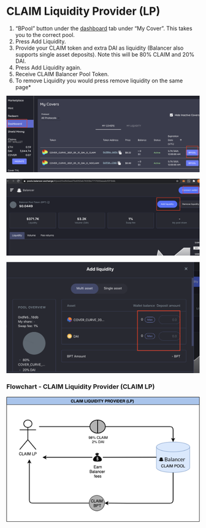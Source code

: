 # CLAIM Liquidity Provider \(LP\)

1. “BPool” button under the [dashboard](https://app.coverprotocol.com/app/dashboard) tab under “My Cover”. This takes you to the correct pool.
2.  Press Add Liquidity.
3. Provide your CLAIM token and extra DAI as liquidity \(Balancer also supports single asset deposits\). Note this will be 80% CLAIM and 20% DAI.
4. Press Add Liquidity again.
5. Receive CLAIM Balancer Pool Token.
6. To remove Liquidity you would press remove liquidity on the same page\*

![](../../.gitbook/assets/screen-shot-2020-12-02-at-10.59.54-pm.png)

![](../../.gitbook/assets/screen-shot-2020-12-02-at-11.01.03-pm%20%281%29.png)

![](../../.gitbook/assets/screen-shot-2020-12-02-at-11.01.38-pm.png)

###                          Flowchart - CLAIM Liquidity Provider \(CLAIM LP\)

![](../../.gitbook/assets/3.png)

